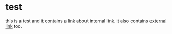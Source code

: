 # test

this is a test and it contains a [link](/internal) about internal link.
it also contains [external link](http://example.com) too.
